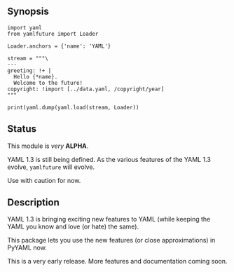 ## Synopsis
```
import yaml
from yamlfuture import Loader

Loader.anchors = {'name': 'YAML'}

stream = """\
---
greeting: !+ |
  Hello {*name}.
  Welcome to the future!
copyright: !import [../data.yaml, /copyright/year]
"""

print(yaml.dump(yaml.load(stream, Loader))
```

## Status

This module is *very* **ALPHA**.

YAML 1.3 is still being defined.
As the various features of the YAML 1.3 evolve, `yamlfuture` will evolve.

Use with caution for now.

## Description

YAML 1.3 is bringing exciting new features to YAML (while keeping the YAML you
know and love (or hate) the same).

This package lets you use the new features (or close approximations) in PyYAML
now.

This is a very early release.
More features and documentation coming soon.
